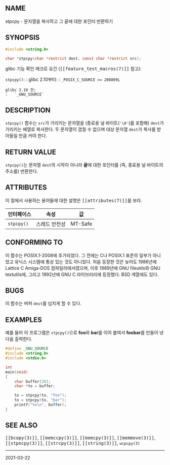 ## NAME

stpcpy - 문자열을 복사하고 그 끝에 대한 포인터 반환하기

## SYNOPSIS

```c
#include <string.h>

char *stpcpy(char *restrict dest, const char *restrict src);
```

glibc 기능 확인 매크로 요건 (<tt>[[feature_test_macros(7)]]</tt> 참고):

`stpcpy()`:
:   glibc 2.10부터:
    :   `_POSIX_C_SOURCE >= 200809L`

    glibc 2.10 전:
    :   `_GNU_SOURCE`

## DESCRIPTION

`stpcpy()` 함수는 `src`가 가리키는 문자열을 (종료용 널 바이트(`'\0'`)를 포함해) `dest`가 가리키는 배열로 복사한다. 두 문자열이 겹칠 수 없으며 대상 문자열 `dest`가 복사를 받아들일 만큼 커야 한다.

## RETURN VALUE

`stpcpy()`는 문자열 `dest`의 시작이 아니라 **끝**에 대한 포인터를 (즉, 종료용 널 바이트의 주소를) 반환한다.

## ATTRIBUTES

이 절에서 사용하는 용어들에 대한 설명은 <tt>[[attributes(7)]]</tt>를 보라.

| 인터페이스 | 속성 | 값 |
| --- | --- | --- |
| `stpcpy()` | 스레드 안전성 | MT-Safe |

## CONFORMING TO

이 함수는 POSIX.1-2008에 추가되었다. 그 전에는 C나 POSIX.1 표준의 일부가 아니었고 유닉스 시스템에 통상 있는 것도 아니었다. 처음 등장한 것은 늦어도 1986년에 Lattice C Amiga-DOS 컴파일러에서였으며, 이후 1989년에 GNU fileutils와 GNU textutils에, 그리고 1992년에 GNU C 라이브러리에 등장했다. BSD 계열에도 있다.

## BUGS

이 함수는 버퍼 `dest`를 넘치게 할 수 있다.

## EXAMPLES

예를 들어 이 프로그램은 `stpcpy()`으로 **foo**와 **bar**를 이어 붙여서 **foobar**를 만들어 낸 다음 출력한다.

```c
#define _GNU_SOURCE
#include <string.h>
#include <stdio.h>

int
main(void)
{
    char buffer[20];
    char *to = buffer;

    to = stpcpy(to, "foo");
    to = stpcpy(to, "bar");
    printf("%s\n", buffer);
}
```

## SEE ALSO

<tt>[[bcopy(3)]]</tt>, <tt>[[memccpy(3)]]</tt>, <tt>[[memcpy(3)]]</tt>, <tt>[[memmove(3)]]</tt>, <tt>[[stpncpy(3)]]</tt>, <tt>[[strcpy(3)]]</tt>, <tt>[[string(3)]]</tt>, `wcpcpy(3)`

----

2021-03-22
